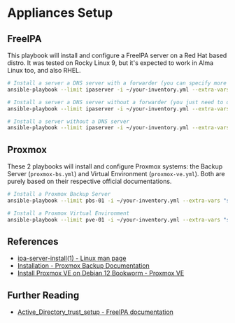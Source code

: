 # Appliances Setup

## FreeIPA

This playbook will install and configure a FreeIPA server on a Red Hat based distro. It was tested on Rocky Linux 9, but it's expected to work in Alma Linux too, and also RHEL.

```bash
# Install a server a DNS server with a forwarder (you can specify more than one, if you need)
ansible-playbook --limit ipaserver -i ~/your-inventory.yml --extra-vars "server_domain=example.domain ipa_admin_password=yourpassword ipa_ds_password=yourpassword ipa_dns_forwarders=192.168.0.1" appliances/setup/freeipa.yml

# Install a server a DNS server without a forwarder (you just need to omit the variable)
ansible-playbook --limit ipaserver -i ~/your-inventory.yml --extra-vars "server_domain=example.domain ipa_admin_password=yourpassword ipa_ds_password=yourpassword" appliances/setup/freeipa.yml

# Install a server without a DNS server
ansible-playbook --limit ipaserver -i ~/your-inventory.yml --extra-vars "server_domain=example.domain ipa_admin_password=yourpassword ipa_ds_password=yourpassword ipa_dns_enabled=false" appliances/setup/freeipa.yml
```

## Proxmox

These 2 playbooks will install and configure Proxmox systems: the Backup Server (`proxmox-bs.yml`) and Virtual Environment (`proxmox-ve.yml`). Both are purely based on their respective official documentations.

```bash
# Install a Proxmox Backup Server
ansible-playbook --limit pbs-01 -i ~/your-inventory.yml --extra-vars "server_domain=example.domain" appliances/setup/proxmox-bs.yml

# Install a Proxmox Virtual Environment
ansible-playbook --limit pve-01 -i ~/your-inventory.yml --extra-vars "server_domain=example.domain kernel_version=6.2" appliances/setup/proxmox-ve.yml
```

## References

- [ipa-server-install(1) - Linux man page](https://linux.die.net/man/1/ipa-server-install)
- [Installation - Proxmox Backup Documentation](https://pbs.proxmox.com/docs/installation.html)
- [Install Proxmox VE on Debian 12 Bookworm - Proxmox VE](https://pve.proxmox.com/wiki/Install_Proxmox_VE_on_Debian_12_Bookworm)

## Further Reading

- [Active_Directory_trust_setup - FreeIPA documentation](https://www.freeipa.org/page/Active_Directory_trust_setup)
